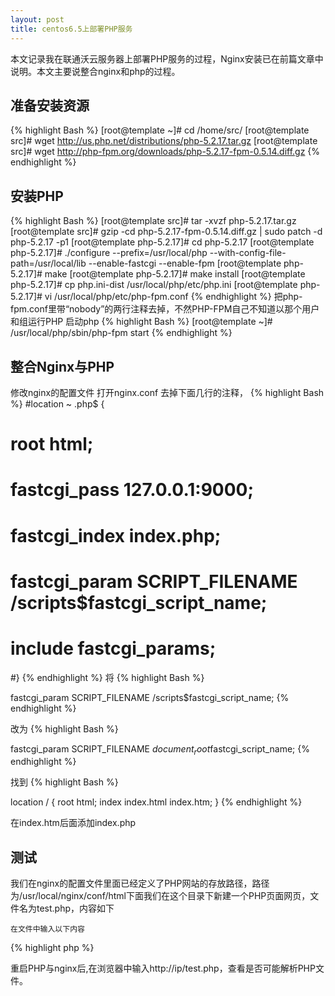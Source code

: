 ```yaml
---
layout: post
title: centos6.5上部署PHP服务
---
```


  本文记录我在联通沃云服务器上部署PHP服务的过程，Nginx安装已在前篇文章中说明。本文主要说整合nginx和php的过程。

## 准备安装资源

{% highlight Bash %}
[root@template ~]# cd /home/src/
[root@template src]# wget http://us.php.net/distributions/php-5.2.17.tar.gz
[root@template src]# wget http://php-fpm.org/downloads/php-5.2.17-fpm-0.5.14.diff.gz
{% endhighlight %}

## 安装PHP

{% highlight Bash %}
[root@template src]# tar -xvzf php-5.2.17.tar.gz
[root@template src]# gzip -cd php-5.2.17-fpm-0.5.14.diff.gz | sudo patch -d php-5.2.17 -p1
[root@template php-5.2.17]# cd php-5.2.17
[root@template php-5.2.17]# ./configure --prefix=/usr/local/php --with-config-file-path=/usr/local/lib  --enable-fastcgi --enable-fpm
[root@template php-5.2.17]# make
[root@template php-5.2.17]# make install
[root@template php-5.2.17]# cp php.ini-dist /usr/local/php/etc/php.ini
[root@template php-5.2.17]# vi /usr/local/php/etc/php-fpm.conf
{% endhighlight %}
把php-fpm.conf里带“nobody”的两行注释去掉，不然PHP-FPM自己不知道以那个用户和组运行PHP
启动php
{% highlight Bash %}
[root@template ~]# /usr/local/php/sbin/php-fpm start
{% endhighlight %}


## 整合Nginx与PHP 
修改nginx的配置文件
打开nginx.conf 去掉下面几行的注释，
{% highlight Bash %}
#location ~ \.php$ {
#    root           html;
#    fastcgi_pass   127.0.0.1:9000;
#    fastcgi_index  index.php;
#    fastcgi_param  SCRIPT_FILENAME  /scripts$fastcgi_script_name;
#    include        fastcgi_params;
#}
{% endhighlight %}
将
{% highlight Bash %}

fastcgi_param  SCRIPT_FILENAME  /scripts$fastcgi_script_name;
{% endhighlight %}

改为
{% highlight Bash %}

fastcgi_param  SCRIPT_FILENAME  $document_root$fastcgi_script_name;
{% endhighlight %}

找到
{% highlight Bash %}

location / {
          root   html;
          index  index.html index.htm;
        }
{% endhighlight %}

在index.htm后面添加index.php


## 测试
  我们在nginx的配置文件里面已经定义了PHP网站的存放路径，路径为/usr/local/nginx/conf/html下面我们在这个目录下新建一个PHP页面网页，文件名为test.php，内容如下

    在文件中输入以下内容

{% highlight php %}
<?php
    phpinfo();
?>
重启PHP与nginx后,在浏览器中输入http://ip/test.php，查看是否可能解析PHP文件。